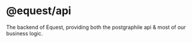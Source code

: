 # @equest/api

The backend of Equest, providing both the postgraphile api & most of our business logic.

